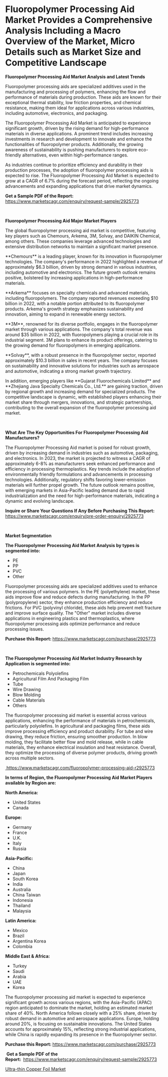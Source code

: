 <p><h1>Fluoropolymer Processing Aid Market Provides a Comprehensive Analysis Including a Macro Overview of the Market, Micro Details such as Market Size and Competitive Landscape</h1></p><p><strong>Fluoropolymer Processing Aid Market Analysis and Latest Trends</strong></p>
<p><p>Fluoropolymer processing aids are specialized additives used in the manufacturing and processing of polymers, enhancing the flow and performance of materials during production. These aids are known for their exceptional thermal stability, low friction properties, and chemical resistance, making them ideal for applications across various industries, including automotive, electronics, and packaging. </p><p>The Fluoropolymer Processing Aid Market is anticipated to experience significant growth, driven by the rising demand for high-performance materials in diverse applications. A prominent trend includes increasing investments in research and development to innovate and enhance the functionalities of fluoropolymer products. Additionally, the growing awareness of sustainability is pushing manufacturers to explore eco-friendly alternatives, even within high-performance ranges. </p><p>As industries continue to prioritize efficiency and durability in their production processes, the adoption of fluoropolymer processing aids is expected to rise. The Fluoropolymer Processing Aid Market is expected to grow at a CAGR of 6.7% during the forecast period, reflecting the ongoing advancements and expanding applications that drive market dynamics.</p></p>
<p><strong>Get a Sample PDF of the Report:&nbsp;</strong> <a href="https://www.marketscagr.com/enquiry/request-sample/2925773?utm_campaign=3095&utm_medium=2&utm_source=Github&utm_content=ia&utm_term=12032025&utm_id=fluoropolymer-processing-aid">https://www.marketscagr.com/enquiry/request-sample/2925773</a></p>
<p>&nbsp;</p>
<p><strong>Fluoropolymer Processing Aid Major Market Players</strong></p>
<p><p>The global fluoropolymer processing aid market is competitive, featuring key players such as Chemours, Arkema, 3M, Solvay, and DAIKIN Chemical, among others. These companies leverage advanced technologies and extensive distribution networks to maintain a significant market presence.</p><p>**Chemours** is a leading player, known for its innovation in fluoropolymer technologies. The company's performance in 2022 highlighted a revenue of approximately $6.3 billion, driven by strong demand in various industries, including automotive and electronics. The future growth outlook remains positive, bolstered by increasing applications in high-performance materials.</p><p>**Arkema** focuses on specialty chemicals and advanced materials, including fluoropolymers. The company reported revenues exceeding $10 billion in 2022, with a notable portion attributed to its fluoropolymer products. Arkema's growth strategy emphasizes sustainability and innovation, aiming to expand in renewable energy sectors.</p><p>**3M**, renowned for its diverse portfolio, engages in the fluoropolymer market through various applications. The company's total revenue was around $35 billion in 2022, with fluoropolymers playing a crucial role in its industrial segment. 3M plans to enhance its product offerings, catering to the growing demand for fluoropolymers in emerging applications.</p><p>**Solvay**, with a robust presence in the fluoropolymer sector, reported approximately $10.3 billion in sales in recent years. The company focuses on sustainability and innovative solutions for industries such as aerospace and automotive, indicating a strong market growth trajectory.</p><p>In addition, emerging players like **Gujarat Fluorochemicals Limited** and **Zhejiang Java Specialty Chemicals Co., Ltd.** are gaining traction, driven by regional growth and increasing demand for specialized products. The competitive landscape is dynamic, with established players enhancing their market share through mergers, innovations, and strategic partnerships, contributing to the overall expansion of the fluoropolymer processing aid market.</p></p>
<p>&nbsp;</p>
<p><strong>What Are The Key Opportunities For Fluoropolymer Processing Aid Manufacturers?</strong></p>
<p><p>The Fluoropolymer Processing Aid market is poised for robust growth, driven by increasing demand in industries such as automotive, packaging, and electronics. In 2023, the market is projected to witness a CAGR of approximately 6-8% as manufacturers seek enhanced performance and efficiency in processing thermoplastics. Key trends include the adoption of environmentally friendly formulations and advancements in processing technologies. Additionally, regulatory shifts favoring lower-emission materials will further propel growth. The future outlook remains positive, with emerging markets in Asia-Pacific leading demand due to rapid industrialization and the need for high-performance materials, indicating a dynamic and evolving landscape.</p></p>
<p><strong>Inquire or Share Your Questions If Any Before Purchasing This Report:</strong> <a href="https://www.marketscagr.com/enquiry/pre-order-enquiry/2925773?utm_campaign=3095&utm_medium=2&utm_source=Github&utm_content=ia&utm_term=12032025&utm_id=fluoropolymer-processing-aid">https://www.marketscagr.com/enquiry/pre-order-enquiry/2925773</a></p>
<p>&nbsp;</p>
<p><strong>Market Segmentation</strong></p>
<p><strong>The Fluoropolymer Processing Aid Market Analysis by types is segmented into:</strong></p>
<p><ul><li>PE</li><li>PP</li><li>PVC</li><li>Other</li></ul></p>
<p><p>Fluoropolymer processing aids are specialized additives used to enhance the processing of various polymers. In the PE (polyethylene) market, these aids improve flow and reduce defects during manufacturing. In the PP (polypropylene) sector, they enhance production efficiency and reduce frictions. For PVC (polyvinyl chloride), these aids help prevent melt fracture and improve surface quality. The "Other" market includes diverse applications in engineering plastics and thermoplastics, where fluoropolymer processing aids optimize performance and reduce processing issues.</p></p>
<p><strong>Purchase this Report:&nbsp;</strong><a href="https://www.marketscagr.com/purchase/2925773?utm_campaign=3095&utm_medium=2&utm_source=Github&utm_content=ia&utm_term=12032025&utm_id=fluoropolymer-processing-aid">https://www.marketscagr.com/purchase/2925773</a></p>
<p>&nbsp;</p>
<p><strong>The Fluoropolymer Processing Aid Market Industry Research by Application is segmented into:</strong></p>
<p><ul><li>Petrochemicals Polyolefins</li><li>Agricultural Film And Packaging Film</li><li>Tube</li><li>Wire Drawing</li><li>Blow Molding</li><li>Cable Materials</li><li>Others</li></ul></p>
<p><p>The fluoropolymer processing aid market is essential across various applications, enhancing the performance of materials in petrochemicals, particularly polyolefins. In agricultural and packaging films, these aids improve processing efficiency and product durability. For tube and wire drawing, they reduce friction, ensuring smoother production. In blow molding, they facilitate better flow and mold release, while in cable materials, they enhance electrical insulation and heat resistance. Overall, they optimize the processing of diverse polymer products, driving growth across multiple sectors.</p></p>
<p><a href="https://www.marketscagr.com/fluoropolymer-processing-aid-r2925773?utm_campaign=3095&utm_medium=2&utm_source=Github&utm_content=ia&utm_term=12032025&utm_id=fluoropolymer-processing-aid">&nbsp;https://www.marketscagr.com/fluoropolymer-processing-aid-r2925773</a></p>
<p><strong>In terms of Region, the Fluoropolymer Processing Aid Market Players available by Region are:</strong></p>
<p>
    <p> <strong> North America: </strong>
        <ul>
            <li>United States</li>
            <li>Canada</li>
        </ul>
        </p> 
    <p> <strong> Europe: </strong>
        <ul>
            <li>Germany</li>
            <li>France</li>
            <li>U.K.</li>
            <li>Italy</li>
            <li>Russia</li>
        </ul>
        </p> 
    <p> <strong> Asia-Pacific: </strong>
        <ul>
            <li>China</li>
            <li>Japan</li>
            <li>South Korea</li>
            <li>India</li>
            <li>Australia</li>
            <li>China Taiwan</li>
            <li>Indonesia</li>
            <li>Thailand</li>
            <li>Malaysia</li>
        </ul>
        </p> 
    <p> <strong> Latin America: </strong>
        <ul>
            <li>Mexico</li>
            <li>Brazil</li>
            <li>Argentina Korea</li>
            <li>Colombia</li>
        </ul>
        </p> 
    <p> <strong> Middle East & Africa: </strong>
        <ul>
            <li>Turkey</li>
            <li>Saudi</li>
            <li>Arabia</li>
            <li>UAE</li>
            <li>Korea</li>
        </ul>
    </p>
    </p>
<p><p>The fluoropolymer processing aid market is expected to experience significant growth across various regions, with the Asia-Pacific (APAC) region anticipated to dominate the market, holding an estimated market share of 40%. North America follows closely with a 25% share, driven by robust demand in automotive and aerospace applications. Europe, holding around 20%, is focusing on sustainable innovations. The United States accounts for approximately 15%, reflecting strong industrial applications, while China is rapidly expanding its presence in the fluoropolymer sector.</p></p>
<p><strong>Purchase this Report: </strong><a href="https://www.marketscagr.com/purchase/2925773?utm_campaign=3095&utm_medium=2&utm_source=Github&utm_content=ia&utm_term=12032025&utm_id=fluoropolymer-processing-aid">https://www.marketscagr.com/purchase/2925773</a></p>
<p>&nbsp;<strong>Get a Sample PDF of the Report:&nbsp;&nbsp;</strong><a href="https://www.marketscagr.com/enquiry/request-sample/2925773?utm_campaign=3095&utm_medium=2&utm_source=Github&utm_content=ia&utm_term=12032025&utm_id=fluoropolymer-processing-aid">https://www.marketscagr.com/enquiry/request-sample/2925773</a></p>
<p><strong></strong></p>
<p><p><a href="https://github.com/briandahm87/Market-Research-Report-List-1/blob/main/ultra-thin-copper-foil-market.md?utm_campaign=3095&utm_medium=2&utm_source=Github&utm_content=ia&utm_term=12032025&utm_id=fluoropolymer-processing-aid">Ultra-thin Copper Foil Market</a></p></p>